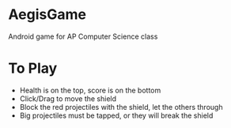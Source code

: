 # AegisGame
Android game for AP Computer Science class

# To Play
* Health is on the top, score is on the bottom
* Click/Drag to move the shield
* Block the red projectiles with the shield, let the others through
* Big projectiles must be tapped, or they will break the shield
